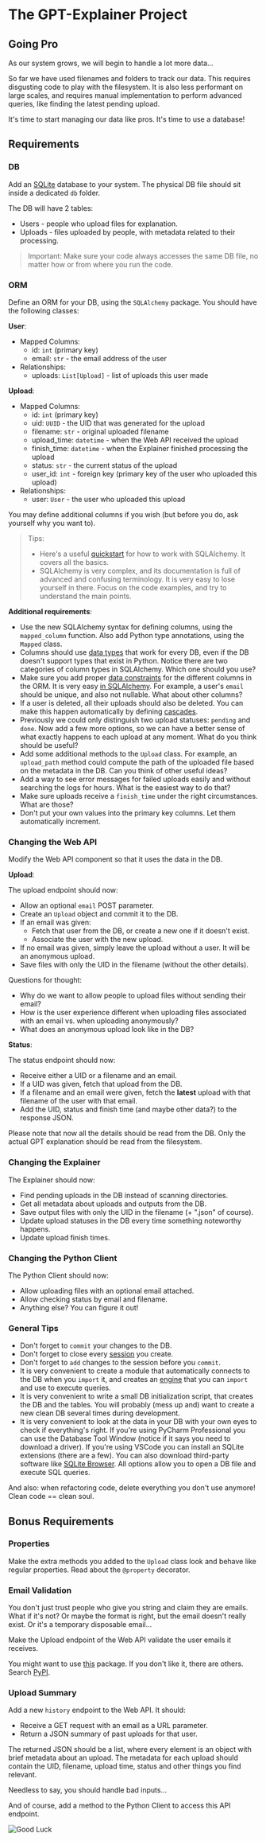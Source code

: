 # The GPT-Explainer Project

## Going Pro

As our system grows, we will begin to handle a lot more data...

So far we have used filenames and folders to track our data. This requires disgusting code to play with the filesystem.
It is also less performant on large scales, and requires manual implementation to perform advanced queries, like finding
the latest pending upload.

It's time to start managing our data like pros. It's time to use a database!

## Requirements

### DB

Add an [SQLite](https://www.sqlitetutorial.net/what-is-sqlite/) database to your system. The physical DB file should sit
inside a dedicated `db` folder.

The DB will have 2 tables:

- Users - people who upload files for explanation.
- Uploads - files uploaded by people, with metadata related to their processing.

> Important: Make sure your code always accesses the same DB file, no matter how or from where you run the code.

### ORM

Define an ORM for your DB, using the `SQLAlchemy` package. You should have the following classes:

**User**:

- Mapped Columns:
    - id: `int` (primary key)
    - email: `str` - the email address of the user
- Relationships:
    - uploads: `List[Upload]` - list of uploads this user made

**Upload**:

- Mapped Columns:
    - id: `int` (primary key)
    - uid: `UUID` - the UID that was generated for the upload
    - filename: `str` - original uploaded filename
    - upload_time: `datetime` - when the Web API received the upload
    - finish_time: `datetime` - when the Explainer finished processing the upload
    - status: `str` - the current status of the upload
    - user_id: `int` - foreign key (primary key of the user who uploaded this upload)
- Relationships:
    - user: `User` - the user who uploaded this upload

You may define additional columns if you wish (but before you do, ask yourself why you want to).

> Tips:
> - Here's a useful [quickstart](https://docs.sqlalchemy.org/en/20/orm/quickstart.html) for how to work with SQLAlchemy.
    It covers all the basics.
> - SQLAlchemy is very complex, and its documentation is full of advanced and confusing terminology. It is very easy to
    lose yourself in there. Focus on the code examples, and try to understand the main points.

**Additional requirements**:

- Use the new SQLAlchemy syntax for defining columns, using the `mapped_column` function. Also add Python type
  annotations, using the `Mapped` class.
- Columns should use [data types](https://docs.sqlalchemy.org/en/20/core/type_basics.html) that work for every DB, even
  if the DB doesn't support types that exist in Python. Notice there are two categories of column types in SQLAlchemy.
  Which one should you use?
- Make sure you add proper [data constraints](https://www.w3schools.com/sql/sql_constraints.asp) for the different
  columns in the ORM. It is very easy [in SQLAlchemy](https://docs.sqlalchemy.org/en/20/core/constraints.html). For
  example, a user's `email` should be unique, and also not nullable. What about other columns?
- If a user is deleted, all their uploads should also be deleted. You can make this happen automatically by defining
  [cascades](https://docs.sqlalchemy.org/en/20/orm/cascades.html).
- Previously we could only distinguish two upload statuses: `pending` and `done`. Now add a few more options, so we can
  have a better sense of what exactly happens to each upload at any moment. What do you think should be useful?
- Add some additional methods to the `Upload` class. For example, an `upload_path` method could compute the path of the
  uploaded file based on the metadata in the DB. Can you think of other useful ideas?
- Add a way to see error messages for failed uploads easily and without searching the logs for hours. What is the
  easiest way to do that?
- Make sure uploads receive a `finish_time` under the right circumstances. What are those?
- Don't put your own values into the primary key columns. Let them automatically increment.

### Changing the Web API

Modify the Web API component so that it uses the data in the DB.

**Upload**:

The upload endpoint should now:

- Allow an optional `email` POST parameter.
- Create an `Upload` object and commit it to the DB.
- If an email was given:
    - Fetch that user from the DB, or create a new one if it doesn't exist.
    - Associate the user with the new upload.
- If no email was given, simply leave the upload without a user. It will be an anonymous upload.
- Save files with only the UID in the filename (without the other details).

Questions for thought:

- Why do we want to allow people to upload files without sending their email?
- How is the user experience different when uploading files associated with an email vs. when uploading anonymously?
- What does an anonymous upload look like in the DB?

**Status**:

The status endpoint should now:

- Receive either a UID or a filename and an email.
- If a UID was given, fetch that upload from the DB.
- If a filename and an email were given, fetch the **latest** upload with that filename of the user with that email.
- Add the UID, status and finish time (and maybe other data?) to the response JSON.

Please note that now all the details should be read from the DB. Only the actual GPT explanation should be read from
the filesystem.

### Changing the Explainer

The Explainer should now:

- Find pending uploads in the DB instead of scanning directories.
- Get all metadata about uploads and outputs from the DB.
- Save output files with only the UID in the filename (+ ".json" of course).
- Update upload statuses in the DB every time something noteworthy happens.
- Update upload finish times.

### Changing the Python Client

The Python Client should now:

- Allow uploading files with an optional email attached.
- Allow checking status by email and filename.
- Anything else? You can figure it out!

### General Tips

- Don't forget to `commit` your changes to the DB.
- Don't forget to close every [session](https://docs.sqlalchemy.org/en/20/orm/session_basics.html) you create.
- Don't forget to `add` changes to the session before you `commit`.
- It is very convenient to create a module that automatically connects to the DB when you `import` it, and creates
  an [engine](https://docs.sqlalchemy.org/en/20/core/engines.html) that you can `import` and use to execute queries.
- It is very convenient to write a small DB initialization script, that creates the DB and the tables. You will
  probably (mess up and) want to create a new clean DB several times during development.
- It is very convenient to look at the data in your DB with your own eyes to check if everything's right. If you're
  using PyCharm Professional you can use the Database Tool Window (notice if it says you need to download a driver). If
  you're using VSCode you can install an SQLite extensions (there are a few). You can also download third-party software
  like [SQLite Browser](https://sqlitebrowser.org/). All options allow you to open a DB file and execute SQL queries.

And also: when refactoring code, delete everything you don't use anymore! Clean code == clean soul.

## Bonus Requirements

### Properties

Make the extra methods you added to the `Upload` class look and behave like regular properties.
Read about the `@property` decorator.

### Email Validation

You don't just trust people who give you string and claim they are emails. What if it's not? Or maybe the format is
right, but the email doesn't really exist. Or it's a temporary disposable email...

Make the Upload endpoint of the Web API validate the user emails it receives.

You might want to use [this](https://pypi.org/project/email-validate/) package. If you don't like it, there are others.
Search [PyPI](https://pypi.org/).

### Upload Summary

Add a new `history` endpoint to the Web API. It should:

- Receive a GET request with an email as a URL parameter.
- Return a JSON summary of past uploads for that user.

The returned JSON should be a list, where every element is an object with brief metadata about an upload. The metadata
for each upload should contain the UID, filename, upload time, status and other things you find relevant.

Needless to say, you should handle bad inputs...

And of course, add a method to the Python Client to access this API endpoint.

![Good Luck](https://i.imgflip.com/1pz4wb.jpg)